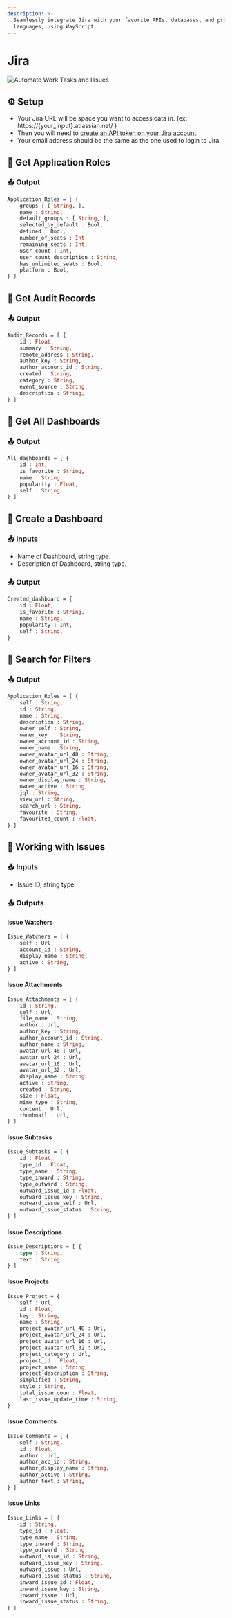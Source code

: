 ```yaml
---
description: >-
  Seamlessly integrate Jira with your favorite APIs, databases, and programming
  languages, using WayScript.
---
```


# Jira

![Automate Work Tasks and Issues](../../.gitbook/assets/jira_logo_100_100.png)

## ⚙ Setup

* Your Jira URL will be space you want to access data in. \(ex:  https://{your\_input}.atlassian.net/ \)
* Then you will need to [create an API token on your Jira account](https://id.atlassian.com/manage-profile/security/api-tokens). 
* Your email address should be the same as the one used to login to Jira. 

## 📔 Get Application Roles

### 📤 Output

```graphql
Application_Roles = [ {
    groups : [ String, ],
    name : String,
    default_groups : [ String, ],
    selected_by_default : Bool,
    defined : Bool,
    number_of_seats : Int,
    remaining_seats : Int,
    user_count : Int,
    user_count_description : String,
    has_unlimited_seats : Bool,
    platform : Bool,
} ]
```

## 📔 Get Audit Records

### 📤 Output

```graphql
Audit_Records = [ {                   
    id : Float,
    summary : String,
    remote_address : String,
    author_key : String,
    author_account_id : String,
    created : String,
    category : String,
    event_source : String,
    description : String,
} ]
```

## 📔 Get All Dashboards

### 📤 Output

```graphql
All_dashboards = [ {
    id : Int,
    is_favorite : String,
    name : String,
    popularity : Float,
    self : String,
} ]
```

## 📔 Create a Dashboard

### 📥 Inputs

* Name of Dashboard, string type. 
* Description of Dashboard, string type.

### 📤 Output

```graphql
Created_dashboard = {
    id : Float,
    is_favorite : String,
    name : String,
    popularity : Int,
    self : String,
}
```

## 📔 Search for Filters

### 📤 Output

```graphql
Application_Roles = [ {
    self : String,
    id : String,
    name : String,
    description : String,
    owner_self : String,
    owner_key :  String,
    owner_account_id : String,
    owner_name : String,
    owner_avatar_url_48 : String,
    owner_avatar_url_24 : String,
    owner_avatar_url_16 : String,
    owner_avatar_url_32 : String,
    owner_display_name : String,
    owner_active : String,
    jql : String,
    view_url : String,
    search_url : String,
    favourite : String,
    favourited_count : Float,
} ]
```

## 📔 Working with Issues

### 📥 Inputs <a id="inputs"></a>

* Issue ID, string type.

### 📤 Outputs

#### Issue Watchers

```graphql
Issue_Watchers = [ {
    self : Url,
    account_id : String,
    display_name : String,
    active : String,
} ]
```

#### Issue Attachments

```graphql
Issue_Attachments = [ {
    id : String,
    self : Url,
    file_name : String,
    author : Url,
    author_key : String,
    author_account_id : String,
    author_name : String,
    avatar_url_48 : Url,
    avatar_url_24 : Url,
    avatar_url_16 : Url,
    avatar_url_32 : Url,
    display_name : String,
    active : String,
    created : String,
    size : Float,
    mime_type : String,
    content : Url,
    thumbnail : Url,
} ]
```

#### Issue Subtasks

```graphql
Issue_Subtasks = [ { 
    id : Float,
    type_id : Float,
    type_name : String,
    type_inward : String,
    type_outward : String,
    outward_issue_id : Float,
    outward_issue_key : String,
    outward_issue_self : Url,
    outward_issue_status : String,
} ]
```

#### Issue Descriptions

```graphql
Issue_Descriptions = [ { 
    type : String,
    text : String,
} ]
```

#### Issue Projects

```graphql
Issue_Project = { 
    self : Url,
    id : Float,
    key : String,
    name : String,
    project_avatar_url_48 : Url,
    project_avatar_url_24 : Url,
    project_avatar_url_16 : Url,
    project_avatar_url_32 : Url,
    project_category : Url,
    project_id : Float,
    project_name : String,
    project_description : String,
    simplified : String,
    style : String,
    total_issue_coun : Float,
    last_issue_update_time : String,
}
```

#### Issue Comments

```graphql
Issue_Comments = [ {
    self : String,
    id : Float,
    author : Url,
    author_acc_id : String,
    author_display_name : String,
    author_active : String,
    author_text : String,
} ]
```

#### Issue Links

```graphql
Issue_Links = [ {
    id : String,
    type_id : Float,
    type_name : String,
    type_inward : String,
    type_outward : String,
    outward_issue_id : String,
    outward_issue_key : String,
    outward_issue : Url,
    outward_issue_status : String,
    inward_issue_id : Float,
    inward_issue_key : String,
    inward_issue : Url,
    inward_issue_status : String,
} ]
```

